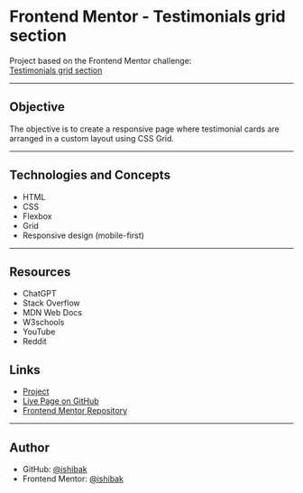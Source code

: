 # Frontend Mentor - Testimonials grid section

Project based on the Frontend Mentor challenge:  
[Testimonials grid section](https://www.frontendmentor.io/challenges/testimonials-grid-section-Nnw6J7Un7)

---

## Objective

The objective is to create a responsive page where testimonial cards are arranged in a custom layout using CSS Grid.

---

## Technologies and Concepts

- HTML  
- CSS  
- Flexbox  
- Grid  
- Responsive design (mobile-first)

---

## Resources

- ChatGPT  
- Stack Overflow  
- MDN Web Docs  
- W3schools  
- YouTube  
- Reddit

## Links

- [Project](https://github.com/ishibak/testimonials_grid)  
- [Live Page on GitHub](https://ishibak.github.io/testimonials_grid/)  
- [Frontend Mentor Repository](https://www.frontendmentor.io/solutions/responsive-grid-with-personalized-cards-A3V3l675Cl)

---

## Author

- GitHub: [@ishibak](https://github.com/ishibak)  
- Frontend Mentor: [@ishibak](https://www.frontendmentor.io/profile/ishibak)
